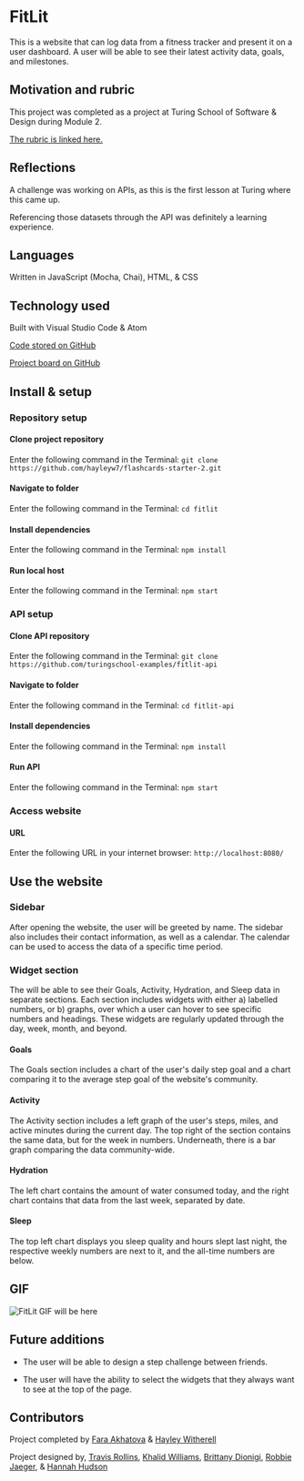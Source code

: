 # FitLit

This is a website that can log data from a fitness tracker and present it on a user dashboard. A user will be able to see their latest activity data, goals, and milestones.


## Motivation and rubric

This project was completed as a project at Turing School of Software & Design during Module 2.

[The rubric is linked here.](https://frontend.turing.edu/projects/fitlit.html)

## Reflections

A challenge was working on APIs, as this is the first lesson at Turing where this came up.

Referencing those datasets through the API was definitely a learning experience.

## Languages

Written in JavaScript (Mocha, Chai), HTML, & CSS

## Technology used

Built with Visual Studio Code & Atom

[Code stored on GitHub](https://github.com/hayleyw7/fitlit)

[Project board on GitHub](https://github.com/hayleyw7/fitlit/projects) 


## Install & setup
### Repository setup
#### Clone project repository

Enter the following command in the Terminal:
`git clone https://github.com/hayleyw7/flashcards-starter-2.git`

#### Navigate to folder

Enter the following command in the Terminal:
`cd fitlit`

#### Install dependencies

Enter the following command in the Terminal:
`npm install`

#### Run local host

Enter the following command in the Terminal:
`npm start`

### API setup

#### Clone API repository

Enter the following command in the Terminal:
`git clone https://github.com/turingschool-examples/fitlit-api`

#### Navigate to folder

Enter the following command in the Terminal:
`cd fitlit-api`

#### Install dependencies

Enter the following command in the Terminal:
`npm install`

#### Run API

Enter the following command in the Terminal:
`npm start`

### Access website

#### URL

Enter the following URL in your internet browser:
`http://localhost:8080/`

## Use the website

### Sidebar

After opening the website, the user will be greeted by name. The sidebar also includes their contact information, as well as a calendar. The calendar can be used to access the data of a specific time period.

### Widget section

The will be able to see their Goals, Activity, Hydration, and Sleep data in separate sections. Each section includes widgets with either a) labelled numbers, or b) graphs, over which a user can hover to see specific numbers and headings. These widgets are regularly updated through the day, week, month, and beyond.

#### Goals

The Goals section includes a chart of the user's daily step goal and a chart comparing it to the average step goal of the website's community.

#### Activity

The Activity section includes a left graph of the user's steps, miles, and active minutes during the current day. The top right of the section contains the same data, but for the week in numbers. Underneath, there is a bar graph comparing the data community-wide.

#### Hydration

The left chart contains the amount of water consumed today, and the right chart contains that data from the last week, separated by date.

#### Sleep

The top left chart displays you sleep quality and hours slept last night, the respective weekly numbers are next to it, and the all-time numbers are below.

## GIF

<!-- replace this with a gif -->
![FitLit GIF will be here](assets/fitlit.gif) 

## Future additions

* The user will be able to design a step challenge between friends.

* The user will have the ability to select the widgets that they always want to see at the top of the page.

## Contributors

Project completed by [Fara Akhatova](https://github.com/Fakhatova) & [Hayley Witherell](https://github.com/hayleyw7)

Project designed by, [Travis Rollins](https://github.com/Kalikoze), [Khalid Williams](https://github.com/khalidwilliams), [Brittany Dionigi](https://github.com/brittanydionigi), [Robbie Jaeger](https://github.com/robbiejaeger), & [Hannah Hudson](https://github.com/hannahhch) 